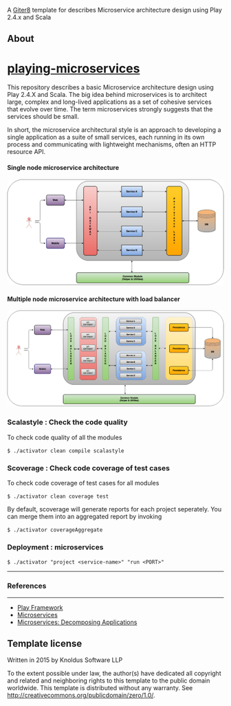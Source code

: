 A [Giter8][g8] template for describes Microservice architecture design using Play 2.4.x and Scala

About
-----
[playing-microservices](http://blog.knoldus.com/2015/06/15/play-microservice-architecture/)
=================================

This repository describes a basic Microservice architecture design using Play 2.4.X and Scala. The big idea behind microservices is to architect large, complex and long-lived applications as a set of cohesive services that evolve over time. The term microservices strongly suggests that the services should be small.

In short, the microservice architectural style is an approach to developing a single application as a suite of small services, each running in its own process and communicating with lightweight mechanisms, often an HTTP resource API.

#### Single node microservice architecture

![alt tag](/web/public/images/microservices-arch.png)

#### Multiple node microservice architecture with load balancer

![alt tag](/web/public/images/microservices-arch-with-elb.png)


### Scalastyle : Check the code quality

To check code quality of all the modules
```
$ ./activator clean compile scalastyle
```

### Scoverage : Check code coverage of test cases

To check code coverage of test cases for all modules
```
$ ./activator clean coverage test
```
By default, scoverage will generate reports for each project seperately. You can merge them into an aggregated report by invoking
```
$ ./activator coverageAggregate
```

### Deployment : microservices
```
$ ./activator "project <service-name>" "run <PORT>"
```

-----------------------------------------------------------------------
### References
-----------------------------------------------------------------------
* [Play Framework](http://www.playframework.com/)
* [Microservices](http://martinfowler.com/articles/microservices.html)
* [Microservices: Decomposing Applications](http://www.infoq.com/articles/microservices-intro)

Template license
----------------
Written in 2015 by Knoldus Software LLP

To the extent possible under law, the author(s) have dedicated all copyright and related
and neighboring rights to this template to the public domain worldwide.
This template is distributed without any warranty. See <http://creativecommons.org/publicdomain/zero/1.0/>.

[g8]: http://www.foundweekends.org/giter8/
